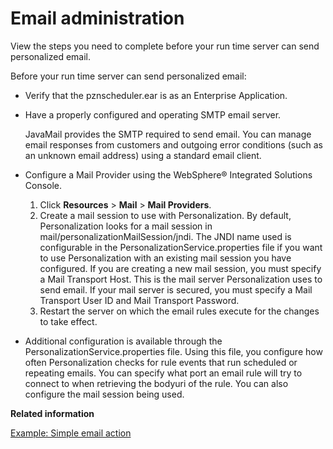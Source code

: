 # Email administration

View the steps you need to complete before your run time server can send personalized email.

Before your run time server can send personalized email:

-   Verify that the pznscheduler.ear is as an Enterprise Application.
-   Have a properly configured and operating SMTP email server.

    JavaMail provides the SMTP required to send email. You can manage email responses from customers and outgoing error conditions \(such as an unknown email address\) using a standard email client.

-   Configure a Mail Provider using the WebSphere® Integrated Solutions Console.
    1.  Click **Resources** \> **Mail** \> **Mail Providers**.
    2.  Create a mail session to use with Personalization. By default, Personalization looks for a mail session in mail/personalizationMailSession/jndi. The JNDI name used is configurable in the PersonalizationService.properties file if you want to use Personalization with an existing mail session you have configured. If you are creating a new mail session, you must specify a Mail Transport Host. This is the mail server Personalization uses to send email. If your mail server is secured, you must specify a Mail Transport User ID and Mail Transport Password.
    3.  Restart the server on which the email rules execute for the changes to take effect.
-   Additional configuration is available through the PersonalizationService.properties file. Using this file, you configure how often Personalization checks for rule events that run scheduled or repeating emails. You can specify what port an email rule will try to connect to when retrieving the bodyuri of the rule. You can also configure the mail session being used.


**Related information**  


[Example: Simple email action](../pzn/pzn_example_simple_email_action.md)

